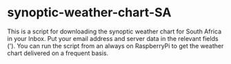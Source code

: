 # synoptic-weather-chart-SA

This is a script for downloading the synoptic weather chart for South Africa in your Inbox.
Put your email address and server data in the relevant fields ('<your email address>).
You can run the script from an always on RaspberryPi to get the weather chart delivered on a frequent basis.

